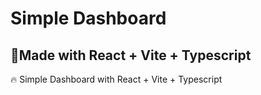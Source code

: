 # Simple Dashboard
## 🚀Made with React + Vite + Typescript


🔥 Simple Dashboard with React + Vite + Typescript

